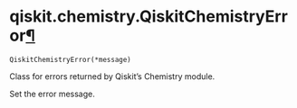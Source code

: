 # qiskit.chemistry.QiskitChemistryError[¶](#qiskit-chemistry-qiskitchemistryerror "Permalink to this headline")

<span id="undefined" />

`QiskitChemistryError(*message)`

Class for errors returned by Qiskit’s Chemistry module.

Set the error message.
